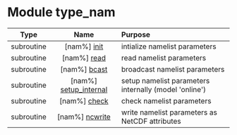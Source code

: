# Module type_nam

| Type | Name | Purpose |
| :--: | :--: | :---------- |
| subroutine | [nam%] [init](https://github.com/benjaminmenetrier/bump/tree/master/src/type_nam.F90#L174) | intialize namelist parameters |
| subroutine | [nam%] [read](https://github.com/benjaminmenetrier/bump/tree/master/src/type_nam.F90#L326) | read namelist parameters |
| subroutine | [nam%] [bcast](https://github.com/benjaminmenetrier/bump/tree/master/src/type_nam.F90#L672) | broadcast namelist parameters |
| subroutine | [nam%] [setup_internal](https://github.com/benjaminmenetrier/bump/tree/master/src/type_nam.F90#L816) | setup namelist parameters internally (model 'online') |
| subroutine | [nam%] [check](https://github.com/benjaminmenetrier/bump/tree/master/src/type_nam.F90#L861) | check namelist parameters |
| subroutine | [nam%] [ncwrite](https://github.com/benjaminmenetrier/bump/tree/master/src/type_nam.F90#L1198) | write namelist parameters as NetCDF attributes |
